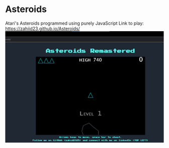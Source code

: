 # Asteroids
Atari's Asteroids programmed using purely JavaScript 
Link to play: https://zahiid23.github.io/Asteroids/
![](https://github.com/Zahiid23/Asteroids/blob/main/Screenshot%20asteroids1.png)
